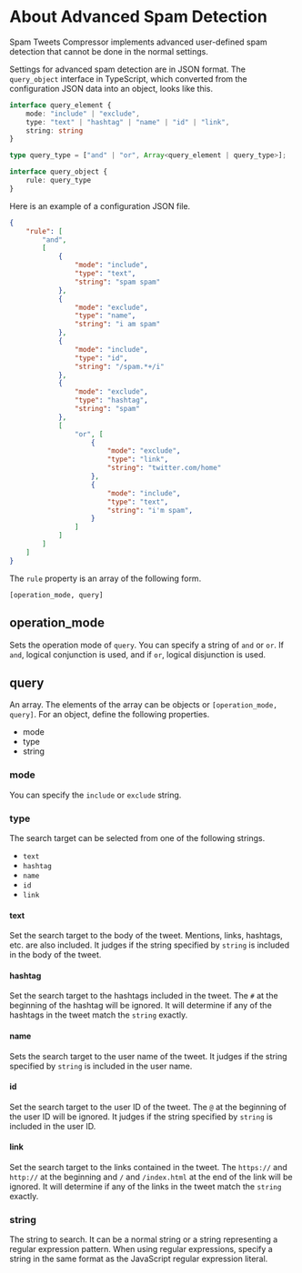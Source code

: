# About Advanced Spam Detection

Spam Tweets Compressor implements advanced user-defined spam detection that cannot be done in the normal settings.

Settings for advanced spam detection are in JSON format. The ``query_object`` interface in TypeScript, which converted from the configuration JSON data into an object, looks like this.

```typescript
interface query_element {
    mode: "include" | "exclude",
    type: "text" | "hashtag" | "name" | "id" | "link",
    string: string
}

type query_type = ["and" | "or", Array<query_element | query_type>];

interface query_object {
    rule: query_type
}
```

Here is an example of a configuration JSON file.

```json
{
    "rule": [
        "and",
        [
            {
                "mode": "include",
                "type": "text",
                "string": "spam spam"
            },
            {
                "mode": "exclude",
                "type": "name",
                "string": "i am spam"
            },
            {
                "mode": "include",
                "type": "id",
                "string": "/spam.*+/i"
            },
            {
                "mode": "exclude",
                "type": "hashtag",
                "string": "spam"
            },
            [
                "or", [
                    {
                        "mode": "exclude",
                        "type": "link",
                        "string": "twitter.com/home"
                    },
                    {
                        "mode": "include",
                        "type": "text",
                        "string": "i'm spam",
                    }
                ]
            ]
        ]
    ]
}
```

The ``rule`` property is an array of the following form.

```
[operation_mode, query]
```

## operation_mode

Sets the operation mode of ``query``. You can specify a string of ``and`` or ``or``. If ``and``, logical conjunction is used, and if ``or``, logical disjunction is used.

## query

An array. The elements of the array can be objects or ``[operation_mode, query]``. For an object, define the following properties.

- mode
- type
- string

### mode

You can specify the ``include`` or ``exclude`` string.

### type

The search target can be selected from one of the following strings.

- ``text``
- ``hashtag``
- ``name``
- ``id``
- ``link``

#### text

Set the search target to the body of the tweet. Mentions, links, hashtags, etc. are also included. It judges if the string specified by ``string`` is included in the body of the tweet.

#### hashtag

Set the search target to the hashtags included in the tweet. The ``#`` at the beginning of the hashtag will be ignored. It will determine if any of the hashtags in the tweet match the ``string`` exactly.

#### name

Sets the search target to the user name of the tweet. It judges if the string specified by ``string`` is included in the user name.

#### id

Set the search target to the user ID of the tweet. The ``@`` at the beginning of the user ID will be ignored. It judges if the string specified by ``string`` is included in the user ID.

#### link

Set the search target to the links contained in the tweet. The ``https://`` and ``http://`` at the beginning and ``/`` and ``/index.html`` at the end of the link will be ignored. It will determine if any of the links in the tweet match the ``string`` exactly.

### string

The string to search. It can be a normal string or a string representing a regular expression pattern. When using regular expressions, specify a string in the same format as the JavaScript regular expression literal.
